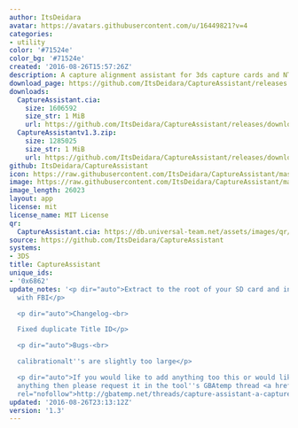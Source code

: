 ```yaml
---
author: ItsDeidara
avatar: https://avatars.githubusercontent.com/u/16449821?v=4
categories:
- utility
color: '#71524e'
color_bg: '#71524e'
created: '2016-08-26T15:57:26Z'
description: A capture alignment assistant for 3ds capture cards and NTRviewer
download_page: https://github.com/ItsDeidara/CaptureAssistant/releases
downloads:
  CaptureAssistant.cia:
    size: 1606592
    size_str: 1 MiB
    url: https://github.com/ItsDeidara/CaptureAssistant/releases/download/1.3/CaptureAssistant.cia
  CaptureAssistantv1.3.zip:
    size: 1285025
    size_str: 1 MiB
    url: https://github.com/ItsDeidara/CaptureAssistant/releases/download/1.3/CaptureAssistantv1.3.zip
github: ItsDeidara/CaptureAssistant
icon: https://raw.githubusercontent.com/ItsDeidara/CaptureAssistant/master/assets/icon.png
image: https://raw.githubusercontent.com/ItsDeidara/CaptureAssistant/master/assets/banner.png
image_length: 26023
layout: app
license: mit
license_name: MIT License
qr:
  CaptureAssistant.cia: https://db.universal-team.net/assets/images/qr/captureassistant-cia.png
source: https://github.com/ItsDeidara/CaptureAssistant
systems:
- 3DS
title: CaptureAssistant
unique_ids:
- '0x6862'
update_notes: '<p dir="auto">Extract to the root of your SD card and install CaptureAssistant
  with FBI</p>

  <p dir="auto">Changelog-<br>

  Fixed duplicate Title ID</p>

  <p dir="auto">Bugs-<br>

  calibrationalt''s are slightly too large</p>

  <p dir="auto">If you would like to add anything too this or would like to request
  anything then please request it in the tool''s GBAtemp thread <a href="http://gbatemp.net/threads/capture-assistant-a-capture-alignment-tool-for-capture-cards-ntr.439356/#post-6631437"
  rel="nofollow">http://gbatemp.net/threads/capture-assistant-a-capture-alignment-tool-for-capture-cards-ntr.439356/#post-6631437</a></p>'
updated: '2016-08-26T23:13:12Z'
version: '1.3'
---
```

